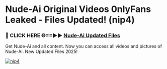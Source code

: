 # Nude-Ai Original Videos 0nlyFans Leaked - Files Updated! (nip4)

<h3>🔴 CLICK HERE 🌐==►► <a href="https://tinyurl.com/y5r63du9" rel="nofollow">Nude-Ai Updated Files</a></h3>

Get Nude-Ai and all content. Now you can access all videos and pictures of Nude-Ai. New Updated Files 2025!

[![nip4](https://i.imgur.com/UVo9nyh.gif)](https://tinyurl.com/y5r63du9)
